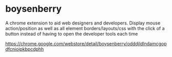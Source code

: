 boysenberry
===========

A chrome extension to aid web designers and developers. Display mouse action/position as well as all element borders/layouts/css with the click of a button instead of having to open the developer tools each time

https://chrome.google.com/webstore/detail/boysenberry/odddjldlndamcgopdfcnioipkbpcdphh